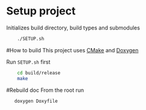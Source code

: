# Setup project
Initializes build directory, build types and submodules
```Bash
	./SETUP.sh
```

#How to build
This project uses [CMake](https://cmake.org/) and [Doxygen](http://www.stack.nl/~dimitri/doxygen/index.html)

Run `SETUP.sh` first
```Bash
	cd build/release
	make
```

#Rebuild doc
From the root run
```Bash
   doxygen Doxyfile
   
```
